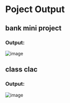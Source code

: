 # Poject Output
## bank mini project
### Output:
![image](https://github.com/user-attachments/assets/986ddc5a-b323-40b0-9c38-fe9c6092624c)


## class clac
### Output:
![image](https://github.com/user-attachments/assets/d5d4f1d1-1235-4039-8a29-6d0c13a1901c)
